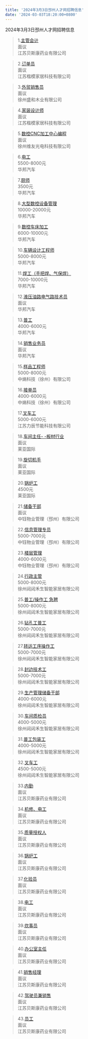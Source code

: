 ```yaml
---
title: '2024年3月3日邳州人才网招聘信息'
date: '2024-03-03T18:20:00+0800'
---
```

2024年3月3日邳州人才网招聘信息
<!--more-->
>1.[主管会计](https://www.pzhr.com/job/16760.html)<br>
>面议<br>
>江苏贝斯康药业有限公司

>2.[订单员](https://www.pzhr.com/job/18036.html)<br>
>面议<br>
>江苏楷模家居科技有限公司

>3.[外贸销售员](https://www.pzhr.com/job/17865.html)<br>
>面议<br>
>徐州盛和木业有限公司

>4.[家装设计师](https://www.pzhr.com/job/18035.html)<br>
>面议<br>
>江苏楷模家居科技有限公司

>5.[数控CNC加工中心编程](https://www.pzhr.com/job/18056.html)<br>
>面议<br>
>徐州维友光电科技有限公司

>6.[电工](https://www.pzhr.com/job/18004.html)<br>
>5500-8000元<br>
>华邦汽车

>7.[厨师](https://www.pzhr.com/job/17885.html)<br>
>3500元<br>
>华邦汽车

>8.[大型数控设备管理](https://www.pzhr.com/job/13598.html)<br>
>10000-20000元<br>
>华邦汽车

>9.[数控车床加工](https://www.pzhr.com/job/13597.html)<br>
>6000-10000元<br>
>华邦汽车

>10.[车辆设计工程师](https://www.pzhr.com/job/12633.html)<br>
>5000-8000元<br>
>华邦汽车

>11.[焊工（手把焊、气保焊）](https://www.pzhr.com/job/13205.html)<br>
>7000-10000元<br>
>华邦汽车

>12.[液压油路电气路技术员](https://www.pzhr.com/job/12792.html)<br>
>面议<br>
>华邦汽车

>13.[普工](https://www.pzhr.com/job/13184.html)<br>
>4000-6000元<br>
>华邦汽车

>14.[销售业务员](https://www.pzhr.com/job/12529.html)<br>
>面议<br>
>华邦汽车

>15.[样品工程师](https://www.pzhr.com/job/17993.html)<br>
>5000-8000元<br>
>中熵科技（徐州）有限公司

>16.[接单员](https://www.pzhr.com/job/17992.html)<br>
>4000-6000元<br>
>中熵科技（徐州）有限公司

>17.[叉车工](https://www.pzhr.com/job/16621.html)<br>
>5000-6000元<br>
>江苏力辰节能科技有限公司

>18.[车间主任- -板材行业](https://www.pzhr.com/job/17918.html)<br>
>面议<br>
>莱亚国际

>19.[旋切机手](https://www.pzhr.com/job/17917.html)<br>
>面议<br>
>莱亚国际

>20.[锅炉工](https://www.pzhr.com/job/17916.html)<br>
>4500元<br>
>莱亚国际

>21.[储备干部](https://www.pzhr.com/job/15858.html)<br>
>面议<br>
>中钰物业管理（邳州）有限公司

>22.[信息管理专员](https://www.pzhr.com/job/16971.html)<br>
>5000-7000元<br>
>中钰物业管理（邳州）有限公司

>23.[楼层管理](https://www.pzhr.com/job/15876.html)<br>
>4000-6000元<br>
>中钰物业管理（邳州）有限公司

>24.[行政主管](https://www.pzhr.com/job/18055.html)<br>
>5000-8000元<br>
>徐州闼闼禾生智能家居有限公司

>25.[普工/操作工 急聘](https://www.pzhr.com/job/17979.html)<br>
>5000-8000元<br>
>徐州闼闼禾生智能家居有限公司

>26.[钻孔工普工](https://www.pzhr.com/job/17964.html)<br>
>5000-7000元<br>
>徐州闼闼禾生智能家居有限公司

>27.[转运工序操作工](https://www.pzhr.com/job/17963.html)<br>
>5000-7000元<br>
>徐州闼闼禾生智能家居有限公司

>28.[封边技术工](https://www.pzhr.com/job/17962.html)<br>
>5000-7000元<br>
>徐州闼闼禾生智能家居有限公司

>29.[生产管理储备干部](https://www.pzhr.com/job/17961.html)<br>
>4000-6000元<br>
>徐州闼闼禾生智能家居有限公司

>30.[车间质检员](https://www.pzhr.com/job/17935.html)<br>
>4000-5000元<br>
>徐州闼闼禾生智能家居有限公司

>31.[普工包装工](https://www.pzhr.com/job/17934.html)<br>
>4000-5000元<br>
>徐州闼闼禾生智能家居有限公司

>32.[叉车工](https://www.pzhr.com/job/18043.html)<br>
>4500-5000元<br>
>徐州闼闼禾生智能家居有限公司

>33.[内勤](https://www.pzhr.com/job/17982.html)<br>
>面议<br>
>江苏贝斯康药业有限公司

>34.[机修、电工](https://www.pzhr.com/job/17452.html)<br>
>面议<br>
>江苏贝斯康药业有限公司

>35.[质量授权人](https://www.pzhr.com/job/17718.html)<br>
>面议<br>
>江苏贝斯康药业有限公司

>36.[锅炉工](https://www.pzhr.com/job/16378.html)<br>
>面议<br>
>江苏贝斯康药业有限公司

>37.[化验员](https://www.pzhr.com/job/16376.html)<br>
>面议<br>
>江苏贝斯康药业有限公司

>38.[电工](https://www.pzhr.com/job/15409.html)<br>
>面议<br>
>江苏贝斯康药业有限公司

>39.[炊事员](https://www.pzhr.com/job/17578.html)<br>
>面议<br>
>江苏贝斯康药业有限公司

>40.[办公室主任](https://www.pzhr.com/job/14704.html)<br>
>面议<br>
>江苏贝斯康药业有限公司

>41.[销售经理](https://www.pzhr.com/job/16160.html)<br>
>面议<br>
>江苏贝斯康药业有限公司

>42.[驾驶员兼销售](https://www.pzhr.com/job/16159.html)<br>
>面议<br>
>江苏贝斯康药业有限公司

>43.[员工](https://www.pzhr.com/job/14705.html)<br>
>面议<br>
>江苏贝斯康药业有限公司

